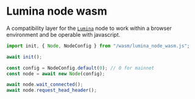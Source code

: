 # Lumina node wasm

A compatibility layer for the [`Lumina`](https://github.com/eigerco/lumina) node to
work within a browser environment and be operable with javascript.

```javascript
import init, { Node, NodeConfig } from "/wasm/lumina_node_wasm.js";

await init();

const config = NodeConfig.default(0); // 0 for mainnet
const node = await new Node(config);

await node.wait_connected();
await node.request_head_header();
```

